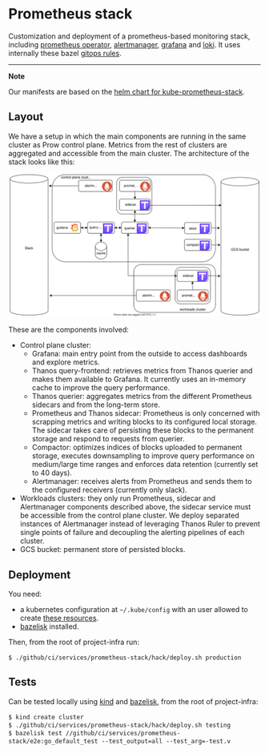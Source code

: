 # Prometheus stack

Customization and deployment of a prometheus-based monitoring stack, including
[prometheus operator], [alertmanager], [grafana] and [loki]. It uses internally
these bazel [gitops rules].

---
**Note**

Our manifests are based on the [helm chart for kube-prometheus-stack](https://github.com/prometheus-community/helm-charts/tree/main/charts/kube-prometheus-stack).

## Layout

We have a setup in which the main components are running in the same cluster as
Prow control plane. Metrics from the rest of clusters are aggregated and
accessible from the main cluster. The architecture of the stack looks like this:

![monitoring stack](monitoring-stack.svg)

These are the components involved:
* Control plane cluster:
  * Grafana: main entry point from the outside to access dashboards and explore
metrics.
  * Thanos query-frontend: retrieves metrics from Thanos querier and makes them
  available to Grafana. It currently uses an in-memory cache to improve the query
  performance.
  * Thanos querier: aggregates metrics from the different Prometheus sidecars and
  from the long-term store.
  * Prometheus and Thanos sidecar: Prometheus is only concerned with scrapping
  metrics and writing blocks to its configured local storage. The sidecar takes
  care of persisting these blocks to the permanent storage and respond to requests
  from querier.
  * Compactor: optimizes indices of blocks uploaded to permanent storage, executes
  downsampling to improve query performance on medium/large time ranges and enforces
  data retention (currently set to 40 days).
  * Alertmanager: receives alerts from Prometheus and sends them to the configured
  receivers (currently only slack).
* Workloads clusters: they only run Prometheus, sidecar and Alertmanager components
described above, the sidecar service must be accessible from the control plane cluster.
We deploy separated instances of Alertmanager instead of leveraging Thanos Ruler to
prevent single points of failure and decoupling the alerting pipelines of each cluster.
* GCS bucket: permanent store of persisted blocks.

## Deployment

You need:
* a kubernetes configuration at `~/.kube/config` with an user allowed to
create [these resources](./manifests).
* [bazelisk] installed.

Then, from the root of project-infra run:
```
$ ./github/ci/services/prometheus-stack/hack/deploy.sh production
```

## Tests

Can be tested locally using [kind] and [bazelisk], from the root of project-infra:
```
$ kind create cluster
$ ./github/ci/services/prometheus-stack/hack/deploy.sh testing
$ bazelisk test //github/ci/services/prometheus-stack/e2e:go_default_test --test_output=all --test_arg=-test.v
```

[gitops rules]: https://github.com/adobe/rules_gitops#:~:text=Bazel%20GitOps%20Rules,kustomize%20overlays%20for%20their%20services.
[prometheus operator]: https://github.com/prometheus-operator/prometheus-operator
[alertmanager]: https://prometheus.io/docs/alerting/latest/alertmanager/
[grafana]: https://grafana.com/
[loki]: https://grafana.com/oss/loki/
[kind]: https://github.com/kubernetes-sigs/kind
[bazelisk]: https://github.com/bazelbuild/bazelisk

